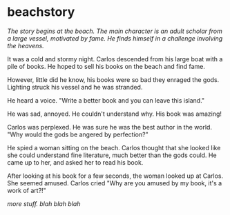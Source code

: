 # beachstory

_The story begins at the beach. The main character is an adult scholar from a large vessel, motivated by fame. He finds himself in a challenge involving the heavens._

It was a cold and stormy night. Carlos descended from his large boat with a pile of books. He hoped to sell his books on the beach and find fame.

However, little did he know, his books were so bad they enraged the gods. Lighting struck his vessel and he was stranded.

He heard a voice. "Write a better book and you can leave this island."

He was sad, annoyed. He couldn't understand why. His book was amazing!

Carlos was perplexed. He was sure he was the best author in the world. "Why would the gods be angered by perfection?"

He spied a woman sitting on the beach. Carlos thought that she looked like she could understand fine literature, much better than the gods could. He came up to her, and asked her to read his book.

After looking at his book for a few seconds, the woman looked up at Carlos. She seemed amused. Carlos cried "Why are you amused by my book, it's a work of art?!"

_more stuff. blah blah blah_
